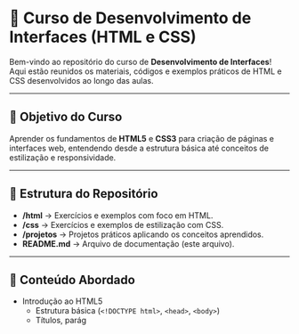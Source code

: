 # 📘 Curso de Desenvolvimento de Interfaces (HTML e CSS)

Bem-vindo ao repositório do curso de **Desenvolvimento de Interfaces**!  
Aqui estão reunidos os materiais, códigos e exemplos práticos de HTML e CSS desenvolvidos ao longo das aulas.

---

## 🎯 Objetivo do Curso
Aprender os fundamentos de **HTML5** e **CSS3** para criação de páginas e interfaces web, entendendo desde a estrutura básica até conceitos de estilização e responsividade.

---

## 📂 Estrutura do Repositório
- **/html** → Exercícios e exemplos com foco em HTML.  
- **/css** → Exercícios e exemplos de estilização com CSS.  
- **/projetos** → Projetos práticos aplicando os conceitos aprendidos.  
- **README.md** → Arquivo de documentação (este arquivo).  

---

## 📌 Conteúdo Abordado
- Introdução ao HTML5
  - Estrutura básica (`<!DOCTYPE html>`, `<head>`, `<body>`)
  - Títulos, parág
